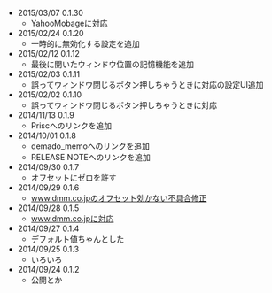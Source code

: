 - 2015/03/07 0.1.30
  - YahooMobageに対応
- 2015/02/24 0.1.20
  - 一時的に無効化する設定を追加
- 2015/02/12 0.1.12
  - 最後に開いたウィンドウ位置の記憶機能を追加
- 2015/02/03 0.1.11
  - 誤ってウィンドウ閉じるボタン押しちゃうときに対応の設定UI追加
- 2015/02/02 0.1.10
  - 誤ってウィンドウ閉じるボタン押しちゃうときに対応
- 2014/11/13 0.1.9
  - Priscへのリンクを追加
- 2014/10/01 0.1.8
  - demado_memoへのリンクを追加
  - RELEASE NOTEへのリンクを追加
- 2014/09/30 0.1.7
  - オフセットにゼロを許す
- 2014/09/29 0.1.6
  - www.dmm.co.jpのオフセット効かない不具合修正
- 2014/09/28 0.1.5
  - www.dmm.co.jpに対応
- 2014/09/27 0.1.4
  - デフォルト値ちゃんとした
- 2014/09/25 0.1.3
  - いろいろ
- 2014/09/24 0.1.2
  - 公開とか
